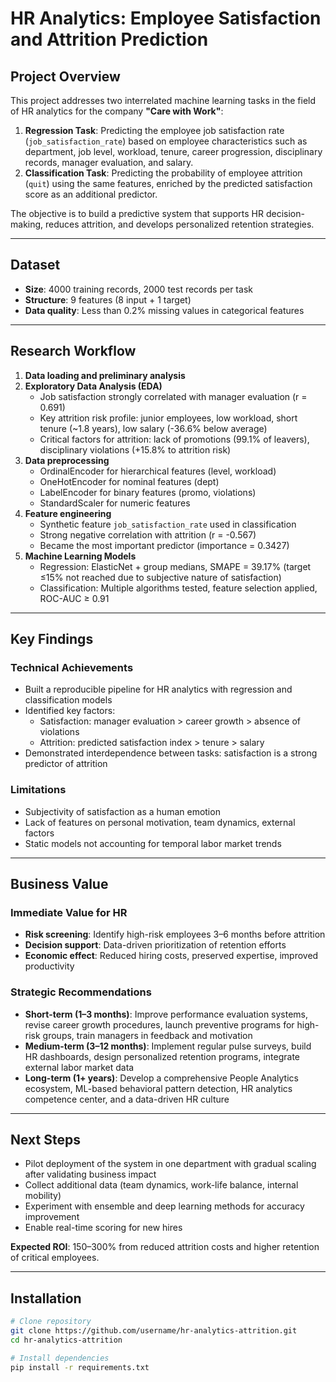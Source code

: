 # HR Analytics: Employee Satisfaction and Attrition Prediction

## Project Overview
This project addresses two interrelated machine learning tasks in the field of HR analytics for the company **"Care with Work"**:

1. **Regression Task**: Predicting the employee job satisfaction rate (`job_satisfaction_rate`) based on employee characteristics such as department, job level, workload, tenure, career progression, disciplinary records, manager evaluation, and salary.
2. **Classification Task**: Predicting the probability of employee attrition (`quit`) using the same features, enriched by the predicted satisfaction score as an additional predictor.

The objective is to build a predictive system that supports HR decision-making, reduces attrition, and develops personalized retention strategies.

---

## Dataset
- **Size**: 4000 training records, 2000 test records per task  
- **Structure**: 9 features (8 input + 1 target)  
- **Data quality**: Less than 0.2% missing values in categorical features  

---

## Research Workflow
1. **Data loading and preliminary analysis**
2. **Exploratory Data Analysis (EDA)**
   - Job satisfaction strongly correlated with manager evaluation (r = 0.691)  
   - Key attrition risk profile: junior employees, low workload, short tenure (~1.8 years), low salary (-36.6% below average)  
   - Critical factors for attrition: lack of promotions (99.1% of leavers), disciplinary violations (+15.8% to attrition risk)  
3. **Data preprocessing**
   - OrdinalEncoder for hierarchical features (level, workload)  
   - OneHotEncoder for nominal features (dept)  
   - LabelEncoder for binary features (promo, violations)  
   - StandardScaler for numeric features  
4. **Feature engineering**
   - Synthetic feature `job_satisfaction_rate` used in classification  
   - Strong negative correlation with attrition (r = -0.567)  
   - Became the most important predictor (importance = 0.3427)  
5. **Machine Learning Models**
   - Regression: ElasticNet + group medians, SMAPE = 39.17% (target ≤15% not reached due to subjective nature of satisfaction)  
   - Classification: Multiple algorithms tested, feature selection applied, ROC-AUC ≥ 0.91  

---

## Key Findings
### Technical Achievements
- Built a reproducible pipeline for HR analytics with regression and classification models  
- Identified key factors:  
  - Satisfaction: manager evaluation > career growth > absence of violations  
  - Attrition: predicted satisfaction index > tenure > salary  
- Demonstrated interdependence between tasks: satisfaction is a strong predictor of attrition  

### Limitations
- Subjectivity of satisfaction as a human emotion  
- Lack of features on personal motivation, team dynamics, external factors  
- Static models not accounting for temporal labor market trends  

---

## Business Value
### Immediate Value for HR
- **Risk screening**: Identify high-risk employees 3–6 months before attrition  
- **Decision support**: Data-driven prioritization of retention efforts  
- **Economic effect**: Reduced hiring costs, preserved expertise, improved productivity  

### Strategic Recommendations
- **Short-term (1–3 months)**: Improve performance evaluation systems, revise career growth procedures, launch preventive programs for high-risk groups, train managers in feedback and motivation  
- **Medium-term (3–12 months)**: Implement regular pulse surveys, build HR dashboards, design personalized retention programs, integrate external labor market data  
- **Long-term (1+ years)**: Develop a comprehensive People Analytics ecosystem, ML-based behavioral pattern detection, HR analytics competence center, and a data-driven HR culture  

---

## Next Steps
- Pilot deployment of the system in one department with gradual scaling after validating business impact  
- Collect additional data (team dynamics, work-life balance, internal mobility)  
- Experiment with ensemble and deep learning methods for accuracy improvement  
- Enable real-time scoring for new hires  

**Expected ROI**: 150–300% from reduced attrition costs and higher retention of critical employees.  

---

## Installation
```bash
# Clone repository
git clone https://github.com/username/hr-analytics-attrition.git
cd hr-analytics-attrition

# Install dependencies
pip install -r requirements.txt
